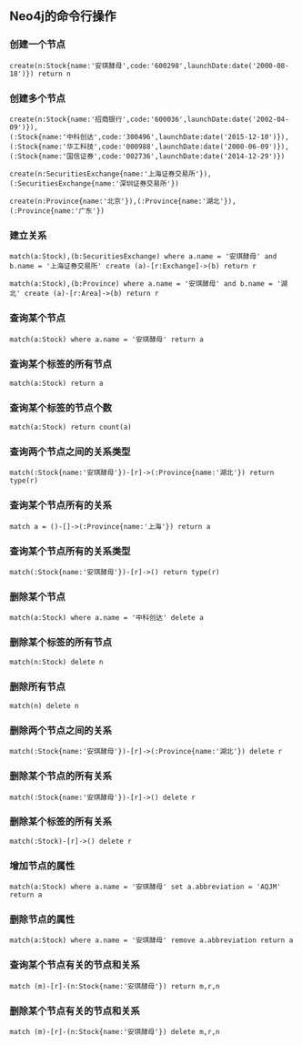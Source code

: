 ## **Neo4j的命令行操作**

### 创建一个节点

```
create(n:Stock{name:'安琪酵母',code:'600298',launchDate:date('2000-08-18')}) return n
```

### 创建多个节点

```
create(n:Stock{name:'招商银行',code:'600036',launchDate:date('2002-04-09')}),
(:Stock{name:'中科创达',code:'300496',launchDate:date('2015-12-10')}),
(:Stock{name:'华工科技',code:'000988',launchDate:date('2000-06-09')}),
(:Stock{name:'国信证券',code:'002736',launchDate:date('2014-12-29')})
```

```
create(n:SecuritiesExchange{name:'上海证券交易所'}),(:SecuritiesExchange{name:'深圳证券交易所'})
```

```
create(n:Province{name:'北京'}),(:Province{name:'湖北'}),(:Province{name:'广东'})
```

### 建立关系

```
match(a:Stock),(b:SecuritiesExchange) where a.name = '安琪酵母' and b.name = '上海证券交易所' create (a)-[r:Exchange]->(b) return r
```

```
match(a:Stock),(b:Province) where a.name = '安琪酵母' and b.name = '湖北' create (a)-[r:Area]->(b) return r
```

### 查询某个节点

```
match(a:Stock) where a.name = '安琪酵母' return a
```

### 查询某个标签的所有节点

```
match(a:Stock) return a
```

### 查询某个标签的节点个数

```
match(a:Stock) return count(a)
```

### 查询两个节点之间的关系类型

```
match(:Stock{name:'安琪酵母'})-[r]->(:Province{name:'湖北'}) return type(r)
```

### 查询某个节点所有的关系

```
match a = ()-[]->(:Province{name:'上海'}) return a
```

### 查询某个节点所有的关系类型

```
match(:Stock{name:'安琪酵母'})-[r]->() return type(r)
```

### 删除某个节点

```
match(a:Stock) where a.name = '中科创达' delete a
```

### 删除某个标签的所有节点

```
match(n:Stock) delete n
```

### 删除所有节点

```
match(n) delete n
```

### 删除两个节点之间的关系

```
match(:Stock{name:'安琪酵母'})-[r]->(:Province{name:'湖北'}) delete r
```

### 删除某个节点的所有关系

```
match(:Stock{name:'安琪酵母'})-[r]->() delete r
```

### 删除某个标签的所有关系

```
match(:Stock)-[r]->() delete r
```

### 增加节点的属性

```
match(a:Stock) where a.name = '安琪酵母' set a.abbreviation = 'AQJM' return a
```

### 删除节点的属性

```
match(a:Stock) where a.name = '安琪酵母' remove a.abbreviation return a
```

### 查询某个节点有关的节点和关系
```
match (m)-[r]-(n:Stock{name:'安琪酵母'}) return m,r,n
```
### 删除某个节点有关的节点和关系
```
match (m)-[r]-(n:Stock{name:'安琪酵母'}) delete m,r,n
```
